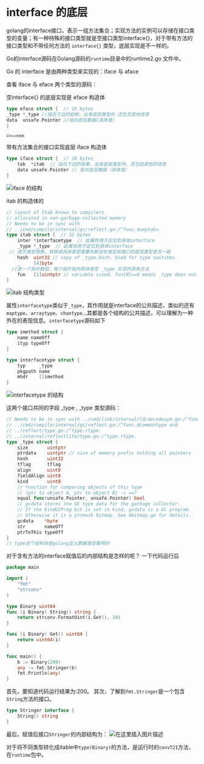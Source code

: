 # interface 的底层

golang的interface接口，表示一组方法集合；实现方法的实例可以存储在接口类型的变量；有一种特殊的接口类型就是空接口类型interface{}，对于带有方法的接口类型和不带任何方法的 `interface{}` 类型，底层实现是不一样的。

Go的interface源码在Golang源码的`runtime`目录中的runtime2.go 文件中。

Go 的 interface 是由两种类型来实现的：iface 与 aface

查看 iface 与 eface 两个类型的源码：

空interface{} 的底层实现是 eface 构造体

```go
type eface struct {  // 16 bytes
_type *_type //指向下边的结构，出来底层类型外 还包含其他信息
data  unsafe.Pointer //指向底层数据(具体值）
}
```
<img src="https://file.longqiuhong.com/markdown/eface_all.png" alt="eface的结构" style="zoom:50%;" />

带有方法集合的接口实现底层 iface 构造体 

```go
type iface struct {  // 16 bytes
	tab  *itab  // 指向下边的结果，出来底层类型外，还包括其他的信息
	data unsafe.Pointer // 指向底层数据（具体值）
}
```

![iface 的结构 ](https://file.longqiuhong.com/markdown/eface-20210515192921770.png)

itab 的构造体的

```go
// layout of Itab known to compilers
// allocated in non-garbage-collected memory
// Needs to be in sync with
// ../cmd/compile/internal/gc/reflect.go:/^func.dumptabs.
type itab struct {  // 32 bytes
	inter *interfacetype  // 此属性用于定位到具体interface
	_type *_type  // 此属性用于定位到具体interface
 // 用于类型转换，转换成具体类型需要判断目标类型和接口的底层类型是否一致
	hash  uint32 // copy of _type.hash. Used for type switches.  
	_     [4]byte
  //是一个指针数组，每个指针指向具体类型 _type 实现的具体方法
	fun   [1]uintptr // variable sized. fun[0]==0 means _type does not implement inter.
}
```

![itab 结构类型](https://i6448038.github.io/img/interface/iface_itable.png)    

属性`interfacetype`类似于`_type`，其作用就是interface的公共描述，类似的还有`maptype`、`arraytype`、`chantype`…其都是各个结构的公共描述，可以理解为一种外在的表现信息。`interfacetype`源码如下

```go
type imethod struct {
	name nameOff
	ityp typeOff
}

type interfacetype struct {
	typ     _type
	pkgpath name
	mhdr    []imethod
}
```

![interfacetype 的结构](https://i6448038.github.io/img/interface/iface_all.png)



 这两个接口共同的字段  _type  , _type 类型源码：

```go
// Needs to be in sync with ../cmd/link/internal/ld/decodesym.go:/^func.commonsize,
// ../cmd/compile/internal/gc/reflect.go:/^func.dcommontype and
// ../reflect/type.go:/^type.rtype.
// ../internal/reflectlite/type.go:/^type.rtype.
type _type struct {
	size       uintptr
	ptrdata    uintptr // size of memory prefix holding all pointers
	hash       uint32
	tflag      tflag
	align      uint8
	fieldAlign uint8
	kind       uint8
	// function for comparing objects of this type
	// (ptr to object A, ptr to object B) -> ==?
	equal func(unsafe.Pointer, unsafe.Pointer) bool
	// gcdata stores the GC type data for the garbage collector.
	// If the KindGCProg bit is set in kind, gcdata is a GC program.
	// Otherwise it is a ptrmask bitmap. See mbitmap.go for details.
	gcdata    *byte
	str       nameOff
	ptrToThis typeOff
}
//_type这个结构体是golang定义数据类型要用的
```

对于含有方法的interface赋值后的内部结构是怎样的呢？
一下代码运行后

```go
package main

import (
	"fmt"
	"strconv"
)

type Binary uint64
func (i Binary) String() string {
	return strconv.FormatUint(i.Get(), 10)
}

func (i Binary) Get() uint64 {
	return uint64(i)
}

func main() {
	b := Binary(200)
	any := fmt.Stringer(b)
	fmt.Println(any)
}
```

首先，要知道代码运行结果为:200。
其次，了解到`fmt.Stringer`是一个包含`String`方法的接口。

```go
type Stringer interface {
	String() string
}
```

最后，赋值后接口`Stringer`的内部结构为：
![在这里插入图片描述](https://i6448038.github.io/img/interface/iface_fuzhi.png)

对于将不同类型转化成itable中`type(Binary)`的方法，是运行时的`convT2I`方法，在`runtime`包中。

